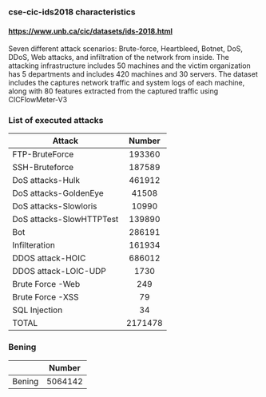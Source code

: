 ### cse-cic-ids2018 characteristics
#### https://www.unb.ca/cic/datasets/ids-2018.html
Seven different attack scenarios: Brute-force, Heartbleed, Botnet, DoS, DDoS, Web attacks, and infiltration of the network from inside. The attacking infrastructure includes 50 machines and the victim organization has 5 departments and includes 420 machines and 30 servers. The dataset includes the captures network traffic and system logs of each machine, along with 80 features extracted from the captured traffic using CICFlowMeter-V3

### List of executed attacks
| Attack                   | Number        |
| ------------------------ |:-------------:| 
| FTP-BruteForce           | 193360        | 
| SSH-Bruteforce           | 187589        | 
| DoS attacks-Hulk         | 461912        |    
| DoS attacks-GoldenEye    | 41508         |    
| DoS attacks-Slowloris    | 10990         |   
| DoS attacks-SlowHTTPTest | 139890        |   
| Bot                      | 286191        |   
| Infilteration            | 161934        |    
| DDOS attack-HOIC         | 686012        |   
| DDOS attack-LOIC-UDP     | 1730          |   
| Brute Force -Web         | 249           |   
| Brute Force -XSS         | 79            |   
| SQL Injection            | 34            | 
| TOTAL                    | 2171478       |

### Bening
|                  | Number    |
| ---------------- |:---------:| 
| Bening           | 5064142   | 
